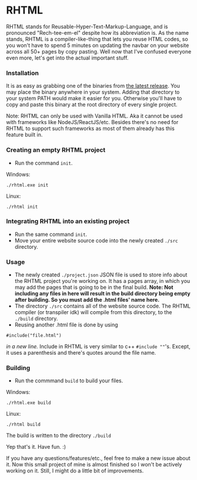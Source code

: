 # RHTML
RHTML stands for Reusable-Hyper-Text-Markup-Language, and is pronounced "Rech-tee-em-el" despite how its abbreviation is. 
As the name stands, RHTML is a compiler-like-thing that lets you reuse HTML codes, so you won't have to spend 5 minutes on updating the navbar on your website across all 50+ pages by copy pasting. Well now that I've confused everyone even more, let's get into the actual important stuff.

### Installation
It is as easy as grabbing one of the binaries from [the latest release](https://github.com/TheDuckDev/RHTML/releases/tag/v1.0). You may place the binary anywhere in your system. Adding that directory to your system PATH would make it easier for you. Otherwise you'll have to copy and paste this binary at the root directory of every single project. 

Note: RHTML can only be used with Vanilla HTML. Aka it cannot be used with frameworks like NodeJS/ReactJS/etc. Besides there's no need for RHTML to support such frameworks as most of them already has this feature built in. 

### Creating an empty RHTML project
- Run the command `init`.

Windows:
```
./rhtml.exe init
```
Linux:
```
./rhtml init
```

### Integrating RHTML into an existing project
- Run the same command `init`. 
- Move your entire website source code into the newly created `./src` directory.

### Usage
- The newly created `./project.json` JSON file is used to store info about the RHTML project you're working on. It has a pages array, in which you may add the pages that is going to be in the final build. **Note: Not including any files in here will result in the build directory being empty after building. So you must add the .html files' name here.**
- The directory `./src` contains all of the website source code. The RHTML compiler (or transpiler idk) will compile from this directory, to the `./build` directory.
- Reusing another .html file is done by using
```
#include("file.html")
```
*in a new line.* Include in RHTML is very similar to c++ `#include ""`'s. Except, it uses a parenthesis and there's quotes around the file name.

### Building
- Run the commmand `build` to build your files. 

Windows:
```
./rhtml.exe build
```
Linux:
```
./rhtml build
```
The build is written to the directory `./build`

Yep that's it. Have fun. :) 

If you have any questions/features/etc., feel free to make a new issue about it. Now this small project of mine is almost finished so I won't be actively working on it. Still, I might do a little bit of improvements.
